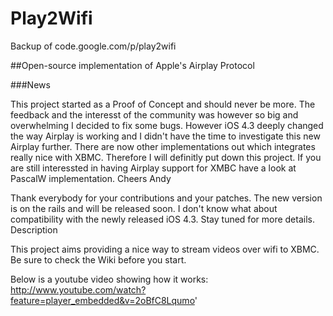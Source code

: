 # Play2Wifi

Backup of code.google.com/p/play2wifi

##Open-source implementation of Apple's Airplay Protocol

###News

This project started as a Proof of Concept and should never be more. The feedback and the interesst of the community was however so big and overwhelming I decided to fix some bugs. However iOS 4.3 deeply changed the way Airplay is working and I didn't have the time to investigate this new Airplay further. There are now other implementations out which integrates really nice with XBMC. Therefore I will definitly put down this project. If you are still interessted in having Airplay support for XMBC have a look at PascalW implementation.
Cheers Andy

Thank everybody for your contributions and your patches. The new version is on the rails and will be released soon.
I don't know what about compatibility with the newly released iOS 4.3. Stay tuned for more details.
Description

This project aims providing a nice way to stream videos over wifi to XBMC. Be sure to check the Wiki before you start.

Below is a youtube video showing how it works: http://www.youtube.com/watch?feature=player_embedded&v=2oBfC8Lqumo' 
